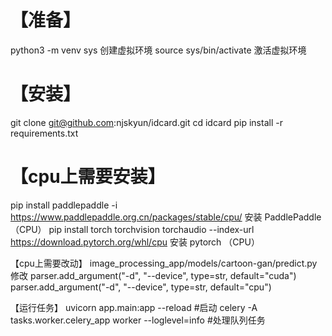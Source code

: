# 【准备】
 python3 -m venv sys 创建虚拟环境
 source sys/bin/activate  激活虚拟环境

# 【安装】
 git clone git@github.com:njskyun/idcard.git
 cd idcard
 pip install -r requirements.txt

# 【cpu上需要安装】 
 pip install paddlepaddle -i https://www.paddlepaddle.org.cn/packages/stable/cpu/  安装 PaddlePaddle（CPU） 
 pip install torch torchvision torchaudio --index-url https://download.pytorch.org/whl/cpu  安装 pytorch （CPU） 

【cpu上需要改动】
 image_processing_app/models/cartoon-gan/predict.py 
 修改  parser.add_argument("-d", "--device", type=str, default="cuda")   parser.add_argument("-d", "--device", type=str, default="cpu") 


【运行任务】
 uvicorn app.main:app --reload  #启动
 celery -A tasks.worker.celery_app worker --loglevel=info  #处理队列任务
